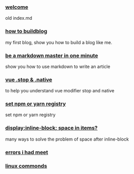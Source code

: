 ### [welcome](posts/welcome.md)
old index.md

### [how to buildblog](posts/buildblog.md)
my first blog, show you how to build a blog like me.

### [be a markdown master in one minute](posts/markdown.md)
show you how to use markdown to write an article

### [vue .stop & .native](posts/vueModifier.md)
to help you understand vue modifier stop and native

### [set npm or yarn registry](posts/setRegistry.md)
set npm or yarn registry

### [display:inline-block; space in items?](posts/inlineBlock.md)
many ways to solve the problem of space after inline-block

### [errors i had meet](posts/errors.md)

### [linux commonds](posts/linuxCommonds.md)
